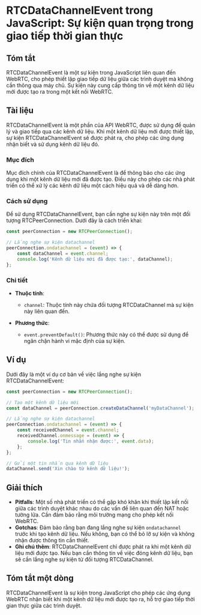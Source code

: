 <!--
Meta Description: # RTCDataChannelEvent trong JavaScript: Sự kiện quan trọng trong giao tiếp thời gian thực ## Tóm tắt RTCDataChannelEvent là một sự kiện trong JavaScri...
Meta Keywords: liệu, một, kiện, kênh, được
-->

# RTCDataChannelEvent trong JavaScript: Sự kiện quan trọng trong giao tiếp thời gian thực

## Tóm tắt
RTCDataChannelEvent là một sự kiện trong JavaScript liên quan đến WebRTC, cho phép thiết lập giao tiếp dữ liệu giữa các trình duyệt mà không cần thông qua máy chủ. Sự kiện này cung cấp thông tin về một kênh dữ liệu mới được tạo ra trong một kết nối WebRTC.

## Tài liệu
RTCDataChannelEvent là một phần của API WebRTC, được sử dụng để quản lý và giao tiếp qua các kênh dữ liệu. Khi một kênh dữ liệu mới được thiết lập, sự kiện RTCDataChannelEvent sẽ được phát ra, cho phép các ứng dụng nhận biết và sử dụng kênh dữ liệu đó.

### Mục đích
Mục đích chính của RTCDataChannelEvent là để thông báo cho các ứng dụng khi một kênh dữ liệu mới đã được tạo. Điều này cho phép các nhà phát triển có thể xử lý các kênh dữ liệu một cách hiệu quả và dễ dàng hơn.

### Cách sử dụng
Để sử dụng RTCDataChannelEvent, bạn cần nghe sự kiện này trên một đối tượng RTCPeerConnection. Dưới đây là cách triển khai:

```javascript
const peerConnection = new RTCPeerConnection();

// Lắng nghe sự kiện datachannel
peerConnection.ondatachannel = (event) => {
    const dataChannel = event.channel;
    console.log('Kênh dữ liệu mới đã được tạo:', dataChannel);
};
```

### Chi tiết
- **Thuộc tính**:
  - `channel`: Thuộc tính này chứa đối tượng RTCDataChannel mà sự kiện này liên quan đến.
  
- **Phương thức**:
  - `event.preventDefault()`: Phương thức này có thể được sử dụng để ngăn chặn hành vi mặc định của sự kiện.

## Ví dụ
Dưới đây là một ví dụ cơ bản về việc lắng nghe sự kiện RTCDataChannelEvent:

```javascript
const peerConnection = new RTCPeerConnection();

// Tạo một kênh dữ liệu mới
const dataChannel = peerConnection.createDataChannel('myDataChannel');

// Lắng nghe sự kiện datachannel
peerConnection.ondatachannel = (event) => {
    const receivedChannel = event.channel;
    receivedChannel.onmessage = (event) => {
        console.log('Tin nhắn nhận được:', event.data);
    };
};

// Gửi một tin nhắn qua kênh dữ liệu
dataChannel.send('Xin chào từ kênh dữ liệu!');
```

## Giải thích
- **Pitfalls**: Một số nhà phát triển có thể gặp khó khăn khi thiết lập kết nối giữa các trình duyệt khác nhau do các vấn đề liên quan đến NAT hoặc tường lửa. Cần đảm bảo rằng môi trường mạng cho phép kết nối WebRTC.
- **Gotchas**: Đảm bảo rằng bạn đang lắng nghe sự kiện `ondatachannel` trước khi tạo kênh dữ liệu. Nếu không, bạn có thể bỏ lỡ sự kiện và không nhận được thông tin cần thiết.
- **Ghi chú thêm**: RTCDataChannelEvent chỉ được phát ra khi một kênh dữ liệu mới được tạo. Nếu bạn cần thông tin về việc đóng kênh dữ liệu, bạn sẽ cần lắng nghe sự kiện từ đối tượng RTCDataChannel.

## Tóm tắt một dòng
RTCDataChannelEvent là sự kiện trong JavaScript cho phép các ứng dụng WebRTC nhận biết khi một kênh dữ liệu mới được tạo ra, hỗ trợ giao tiếp thời gian thực giữa các trình duyệt.